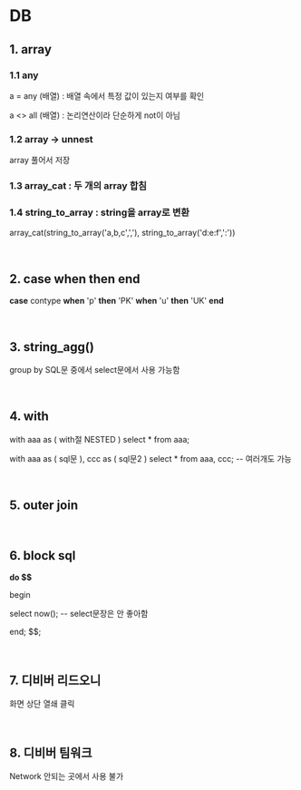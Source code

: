 # DB

## 1. array

### 1.1 any

a = any (배열) : 배열 속에서 특정 값이 있는지 여부를 확인

a <> all (배열) : 논리연산이라 단순하게 not이 아님

### 1.2 array -> unnest

array 풀어서 저장

### 1.3 array_cat : 두 개의 array 합침

### 1.4 string_to_array : string을 array로 변환

array_cat(string_to_array('a,b,c',','), string_to_array('d:e:f',':'))

<br>

## 2. case when then end

**case** contype **when** 'p' **then** 'PK' **when** 'u' **then** 'UK' **end** 

<br>

## 3. string_agg()

group by SQL문 중에서 select문에서 사용 가능함

<br>

## 4. with 

with aaa as ( with절 NESTED ) select * from aaa;

with aaa as ( sql문 ), ccc as ( sql문2 ) select * from aaa, ccc;  -- 여러개도 가능

<br>

## 5. outer join

<br>

## 6. block sql

**do $$**

begin

select now();  -- select문장은 안 좋아함

end; $$;

<br>

## 7. 디비버 리드오니

화면 상단 열쇄 클릭

<br>


## 8. 디비버 팀워크

Network 안되는 곳에서 사용 불가




